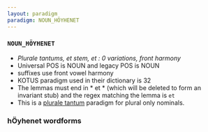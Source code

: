 ```yaml
---
layout: paradigm
paradigm: NOUN_HÖYHENET
---
```

### ` NOUN_HÖYHENET `

* _Plurale tantums, et stem, et : 0 variations, front harmony_
* Universal POS is NOUN and legacy POS is NOUN
* suffixes use front vowel harmony
* KOTUS paradigm used in their dictionary is 32
* The lemmas must end in * et * (which will be deleted to form an invariant stub) and the regex matching the lemma is ` et `
* This is a [plurale tantum](https://en.wikipedia.org/wiki/Plurale_tantum) paradigm for plural only nominals.

### hÖyhenet wordforms


